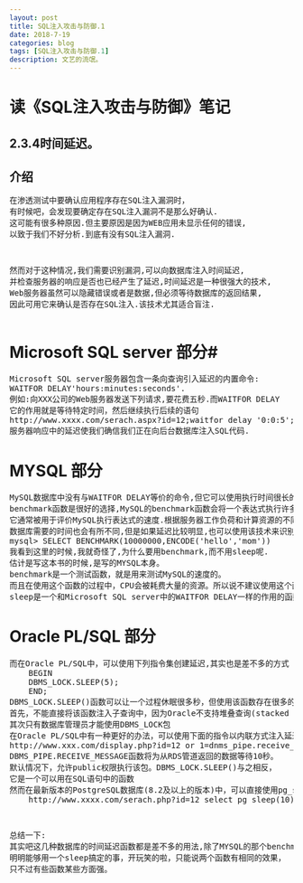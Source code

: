 ```yaml
---
layout: post
title: SQL注入攻击与防御.1
date: 2018-7-19
categories: blog
tags: [SQL注入攻击与防御.1]
description: 文艺的流氓。
---
```

# 读《SQL注入攻击与防御》笔记 #
## 2.3.4时间延迟。 ##
## 介绍 ##
<pre>
在渗透测试中要确认应用程序存在SQL注入漏洞时，
有时候吧，会发现要确定存在SQL注入漏洞不是那么好确认.
这可能有很多种原因.但主要原因是因为WEB应用未显示任何的错误,
以致于我们不好分析.到底有没有SQL注入漏洞.</pre><pre>
然而对于这种情况,我们需要识别漏洞,可以向数据库注入时间延迟,
并检查服务器的响应是否也已经产生了延迟,时间延迟是一种很强大的技术,
Web服务器虽然可以隐藏错误或者是数据,但必须等待数据库的返回结果,
因此可用它来确认是否存在SQL注入.该技术尤其适合盲注.</pre>
# Microsoft SQL server 部分#
<pre>
Microsoft SQL server服务器包含一条向查询引入延迟的内置命令:
WAITFOR DELAY'hours:minutes:seconds'.
例如:向XXX公司的Web服务器发送下列请求,要花费五秒.而WAITFOR DELAY  
它的作用就是等待特定时间，然后继续执行后续的语句
http://www.xxxx.com/serach.aspx?id=12;waitfor delay '0:0:5';--
服务器响应中的延迟使我们确信我们正在向后台数据库注入SQL代码.</pre>
# MYSQL 部分 #
<pre>
MySQL数据库中没有与WAITFOR DELAY等价的命令,但它可以使用执行时间很长的函数来引入延迟.
benchmark函数是很好的选择,MySQL的benchmark函数会将一个表达式执行许多次,
它通常被用于评价MySQL执行表达式的速度.根据服务器工作负荷和计算资源的不同,
数据库需要的时间也会有所不同,但是如果延迟比较明显,也可以使用该技术来识别漏洞.例子:
mysql> SELECT BENCHMARK(10000000,ENCODE('hello','mom'))
我看到这里的时候,我就奇怪了,为什么要用benchmark,而不用sleep呢.
估计是写这本书的时候,是写的MYSQL本身。
benchmark是一个测试函数，就是用来测试MySQL的速度的。
而且在使用这个函数的过程中，CPU会被耗费大量的资源。所以说不建议使用这个函数。
sleep是一个和Microsoft SQL server中的WAITFOR DELAY一样的作用的函数，都是等几秒在来实现.
</pre>
# Oracle PL/SQL 部分 #
<pre>
而在Oracle PL/SQL中，可以使用下列指令集创建延迟,其实也是差不多的方式
   	BEGIN
   	DBMS_LOCK.SLEEP(5);
   	END;
DBMS_LOCK.SLEEP()函数可以让一个过程休眠很多秒，但使用该函数存在很多的限制，
首先，不能直接将该函数注入子查询中，因为Oracle不支持堆叠查询(stacked query)。
其次只有数据库管理员才能使用DBMS_LOCK包
在Oracle PL/SQL中有一种更好的办法，可以使用下面的指令以内联方式注入延迟：
http://www.xxx.com/display.php?id=12 or 1=dnms_pipe.receive_message('RDS',10)
DBMS_PIPE.RECEIVE_MESSAGE函数将为从RDS管道返回的数据等待10秒。
默认情况下，允许public权限执行该包。DBMS_LOCK.SLEEP()与之相反，<br>它是一个可以用在SQL语句中的函数
然而在最新版本的PostgreSQL数据库(8.2及以上的版本)中，可以直接使用pg_sleep函数来引出延迟
	http://www.xxxx.com/serach.php?id=12 select pg_sleep(10)--
</pre><pre>
总结一下:
其实吧这几种数据库的时间延迟函数都是差不多的用法,除了MYSQL的那个benchmark.
明明能够用一个sleep搞定的事，开玩笑的啦，只能说两个函数有相同的效果，
只不过有些函数某些方面强。</pre>